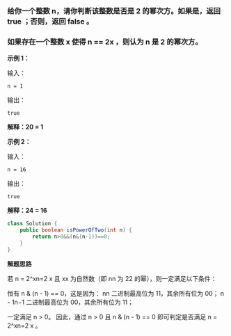### 给你一个整数 n，请你判断该整数是否是 2 的幂次方。如果是，返回 true ；否则，返回 false 。

### 如果存在一个整数 x 使得 n == 2x ，则认为 n 是 2 的幂次方。


**示例 1：**

输入：
```
n = 1
```
输出：
```
true
```
**解释：20 = 1**

**示例 2：**

输入：
```
n = 16
```
输出：
```
true
```
**解释：24 = 16**

```java
class Solution {
    public boolean isPowerOfTwo(int n) {
        return n>0&&(n&(n-1))==0;
    }
}
```

**解题思路**

若 n = 2^xn=2 
x
  且 xx 为自然数（即 nn 为 22 的幂），则一定满足以下条件：
  
恒有 n & (n - 1) == 0，这是因为：
nn 二进制最高位为 11，其余所有位为 00；
n - 1n−1 二进制最高位为 00，其余所有位为 11；

一定满足 n > 0。
因此，通过 n > 0 且 n & (n - 1) == 0 即可判定是否满足 n = 2^xn=2 
x
 。
